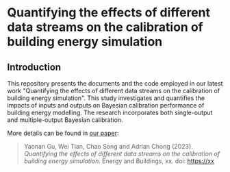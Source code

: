 # Quantifying the effects of different data streams on the calibration of building energy simulation

## Introduction
This repository presents the documents and the code employed in our latest work "Quantifying the effects of different data streams on the calibration of building energy simulation". This study investigates and quantifies the impacts of inputs and outputs on Bayesian calibration performance of building energy modelling. The research incorporates both single-output and multiple-output Bayesian calibration.

More details can be found in [our paper](https://to_be_added ):

> Yaonan Gu, Wei Tian, Chao Song and Adrian Chong (2023).
> *Quantifying the effects of different data streams on the calibration of building energy simulation*.
> Energy and Buildings, xx. doi: <https://xx>
